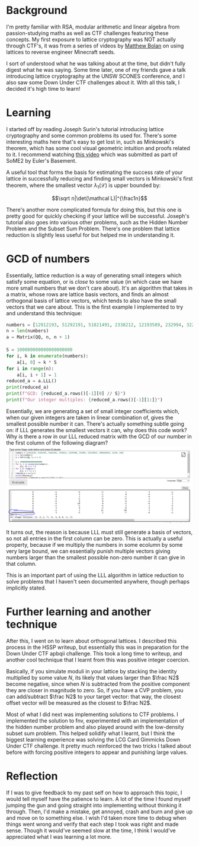 # Background
I'm pretty familiar with RSA, modular arithmetic and linear algebra from passion-studying maths as well as CTF challenges featuring these concepts. My first exposure to lattice cryptography was NOT actually through CTF's, it was from a series of videos by [Matthew Bolan](https://www.youtube.com/watch?v=mc9w2iD3Gzs) on using lattices to reverse engineer Minecraft seeds.

I sort of understood what he was talking about at the time, but didn't fully digest what he was saying. Some time later, one of my friends gave a talk introducing lattice cryptography at the UNSW SCONES conference, and I also saw some Down Under CTF challenges about it. With all this talk, I decided it's high time to learn!

# Learning
I started off by reading Joseph Surin's tutorial introducing lattice cryptography and some common problems its used for. There's some interesting maths here that's easy to get lost in, such as Minkowski's theorem, which has some cool visual geometric intuition and proofs related to it. I recommend watching [this video](https://www.youtube.com/watch?v=RquUIXUMLcc) which was submitted as part of SoME2 by Euler's Basement.

A useful tool that forms the basis for estimating the success rate of your lattice in successfully reducing and finding small vectors is Minkowski's first theorem, where the smallest vector $\lambda_1(\mathcal L)$ is upper bounded by:
```math
\sqrt n|\det(\mathcal L)|^{\frac1n}
```
There's another more complicated formula for doing this, but this one is pretty good for quickly checking if your lattice will be successful. Joseph's tutorial also goes into various other problems, such as the Hidden Number Problem and the Subset Sum Problem. There's one problem that lattice reduction is slightly less useful for but helped me in understanding it.

# GCD of numbers
Essentially, lattice reduction is a way of generating small integers which satisfy some equation, or is *close* to some value (in which case we have more small numbers that we don't care about). It's an algorithm that takes in a matrix, whose rows are lattice basis vectors, and finds an almost orthogonal basis of lattice vectors, which tends to also have the small vectors that we care about. This is the first example I implemented to try and understand this technique:
```python
numbers = [12912193, 51292191, 51821491, 2338212, 12193589, 232994, 322134813, 3901024914, 11238, 249]
n = len(numbers)
a = Matrix(QQ, n, n + 1)

S = 100000000000000000000
for i, k in enumerate(numbers):
    a[i, 0] = k * S
for i in range(n):
    a[i, i + 1] = 1
reduced_a = a.LLL()
print(reduced_a)
print(f"GCD: {reduced_a.rows()[-1][0] // S}")
print(f"Our integer multiples: {reduced_a.rows()[-1][1:]}")
```
Essentially, we are generating a set of small integer coefficients which, when our given integers are taken in linear combination of, gives the smallest possible number it can. There's actually something subtle going on: if LLL generates the smallest vectors it can, why does this code work? Why is there a row in our LLL reduced matrix with the GCD of our number in the first column of the following diagram?
![Sage GCD example](gcd_example.PNG)

It turns out, the reason is because LLL must still generate a basis of vectors, so not all entries in the first column can be zero. This is actually a useful property, because if we multiply the numbers in some ecolumn by some very large bound, we can essentially punish multiple vectors giving numbers larger than the smallest possible non-zero number it can give in that column.

This is an important part of using the LLL algorithm in lattice reduction to solve problems that I haven't seen documented anywhere, though perhaps implicitly stated.

# Further learning and another technique
After this, I went on to learn about orthogonal lattices. I described this process in the HSSP writeup, but essentially this was in preparation for the Down Under CTF apbqii challenge. This took a long time to writeup, and another cool technique that I learnt from this was positive integer coercion.

Basically, if you simulate moduli in your lattice by stacking the identity multiplied by some value $N$, its likely that values larger than $\frac N2$ become negative, since when $N$ is subtracted from the positive component they are closer in magnitude to zero. So, if you have a CVP problem, you can add/subtract $\frac N2$ to your target vector: that way, the closest offset vector will be measured as the closest to $\frac N2$.

Most of what I did next was implementing solutions to CTF problems. I implemented the solution to fnv, experimented with an implementation of the hidden number problem and also played around with the low-density subset sum problem. This helped solidify what I learnt, but I think the biggest learning experience was solving the LCG Card Gimmicks Down Under CTF challenge. It pretty much reinforced the two tricks I talked about before with forcing positive integers to appear and punishing large values.

# Reflection
If I was to give feedback to my past self on how to approach this topic, I would tell myself have the patience to learn. A lot of the time I found myself jumping the gun and going straight into implementing without thinking it through. Then, I'd make a mistake, get annoyed, crash and burn and give up and move on to something else. I wish I'd taken more time to debug when things went wrong and verify that each step I took was right and made sense. Though it would've seemed slow at the time, I think I would've appreciated what I was learning a lot more.
